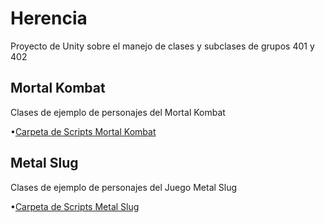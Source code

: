 # Herencia
Proyecto de Unity sobre el manejo de clases y subclases de grupos 401 y 402 

## Mortal Kombat
Clases de ejemplo de personajes del Mortal Kombat

•[Carpeta de Scripts Mortal Kombat](https://github.com/AlexanderMartinG/Herencia/tree/master/Mortal%20Kombat)

## Metal Slug
Clases de ejemplo de personajes del Juego Metal Slug

•[Carpeta de Scripts Metal Slug](https://github.com/AlexanderMartinG/Herencia/tree/master/Metal%20Slug)

